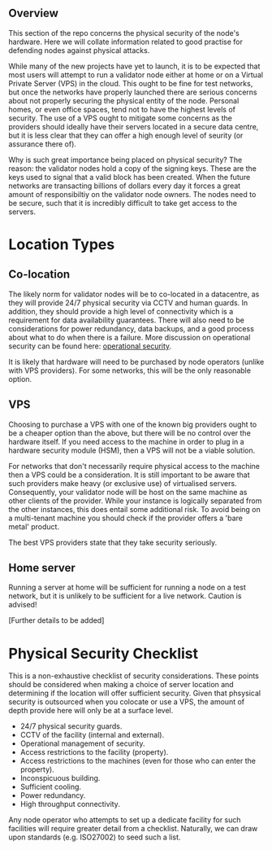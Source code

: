## Overview
This section of the repo concerns the physical security of the node's hardware. Here we will collate information related to good practise for defending nodes against physical attacks. 

While many of the new projects have yet to launch, it is to be expected that most users will attempt to run a validator node either at home or on a Virtual Private Server (VPS) in the cloud. This ought to be fine for test networks, but once the networks have properly launched there are serious concerns about not properly securing the physical entity of the node. Personal homes, or even office spaces, tend not to have the highest levels of security. The use of a VPS ought to mitigate some concerns as the providers should ideally have their servers located in a secure data centre, but it is less clear that they can offer a high enough level of seurity (or assurance there of).

Why is such great importance being placed on physical security? The reason: the validator nodes hold a copy of the signing keys. These are the keys used to signal that a valid block has been created. When the future networks are transacting billions of dollars every day it forces a great amount of responsibiltiy on the validator node owners. The nodes need to be secure, such that it is incredibly difficult to take get access to the servers.

# Location Types
## Co-location
The likely norm for validator nodes will be to co-located in a datacentre, as they will provide 24/7 physical security via CCTV and human guards. In addition, they should provide a high level of connectivity which is a requirement for data availability guarantees. There will also need to be considerations for power redundancy, data backups, and a good process about what to do when there is a failure. More discussion on operational security can be found here: [operational security](https://github.com/w3f/validator-security/blob/master/operational.md).

It is likely that hardware will need to be purchased by node operators (unlike with VPS providers). For some networks, this will be the only reasonable option.


## VPS
Choosing to purchase a VPS with one of the known big providers ought to be a cheaper option than the above, but there will be no control over the hardware itself. If you need access to the machine in order to plug in a hardware security module (HSM), then a VPS will not be a viable solution. 

For networks that don't necessarily require physical access to the machine then a VPS could be a consideration. It is still important to be aware that such providers make heavy (or exclusive use) of virtualised servers. Consequently, your validator node will be host on the same machine as other clients of the provider. While your instance is logically separated from the other instances, this does entail some additional risk. To avoid being on a multi-tenant machine you should check if the provider offers a 'bare metal' product.

The best VPS providers state that they take security seriously.


## Home server
Running a server at home will be sufficient for running a node on a test network, but it is unlikely to be sufficient for a live network. Caution is advised!

[Further details to be added]

# Physical Security Checklist
This is a non-exhaustive checklist of security considerations. These points should be considered when making a choice of server location and determining if the location will offer sufficient security. Given that phsysical security is outsourced when you colocate or use a VPS, the amount of depth provide here will only be at a surface level.

* 24/7 physical security guards.
* CCTV of the facility (internal and external).
* Operational management of security.
* Access restrictions to the facility (property).
* Access restrictions to the machines (even for those who can enter the property).
* Inconspicuous building.
* Sufficient cooling.
* Power redundancy.
* High throughput connectivity.


Any node operator who attempts to set up a dedicate facility for such facilities will require greater detail from a checklist. Naturally, we can draw upon standards (e.g. ISO27002) to seed such a list.
